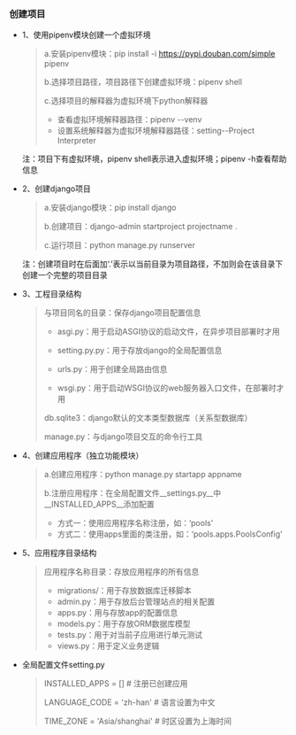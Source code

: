 ### 创建项目

- 1、使用pipenv模块创建一个虚拟环境

  > a.安装pipenv模块：pip install -i https://pypi.douban.com/simple pipenv
  >
  > b.选择项目路径，项目路径下创建虚拟环境：pipenv shell
  >
  > c.选择项目的解释器为虚拟环境下python解释器
  >
  > - 查看虚拟环境解释器路径：pipenv --venv
  > - 设置系统解释器为虚拟环境解释器路径：setting--Project Interpreter

  注：项目下有虚拟环境，pipenv shell表示进入虚拟环境；pipenv -h查看帮助信息

- 2、创建django项目

  > a.安装django模块：pip install django
  >
  > b.创建项目：django-admin startproject projectname .
  >
  > c.运行项目：python manage.py runserver

  注：创建项目时在后面加‘.’表示以当前目录为项目路径，不加则会在该目录下创建一个完整的项目目录

- 3、工程目录结构

  > 与项目同名的目录：保存django项目配置信息
  >
  > - asgi.py：用于启动ASGI协议的启动文件，在异步项目部署时才用
  >
  > - setting.py.py：用于存放django的全局配置信息
  >
  > - urls.py：用于创建全局路由信息
  >
  > - wsgi.py：用于启动WSGI协议的web服务器入口文件，在部署时才用
  >
  > db.sqlite3：django默认的文本类型数据库（关系型数据库）
  >
  > manage.py：与django项目交互的命令行工具

- 4、创建应用程序（独立功能模块）

  > a.创建应用程序：python manage.py startapp appname
  >
  > b.注册应用程序：在全局配置文件__settings.py__中__INSTALLED_APPS__添加配置
  >
  > - 方式一：使用应用程序名称注册，如：‘pools’
  > - 方式二：使用apps里面的类注册，如：‘pools.apps.PoolsConfig’

- 5、应用程序目录结构

  > 应用程序名称目录：存放应用程序的所有信息
  >
  > - migrations/：用于存放数据库迁移脚本
  > - admin.py：用于存放后台管理站点的相关配置
  > - apps.py：用与存放app的配置信息
  > - models.py：用于存放ORM数据库模型
  > - tests.py：用于对当前子应用进行单元测试
  > - views.py：用于定义业务逻辑

- 全局配置文件setting.py

  > INSTALLED_APPS = []	# 注册已创建应用
  >
  > LANGUAGE_CODE = 'zh-han'	# 语言设置为中文
  >
  > TIME_ZONE = 'Asia/shanghai'	# 时区设置为上海时间
  >
  > 

> 

